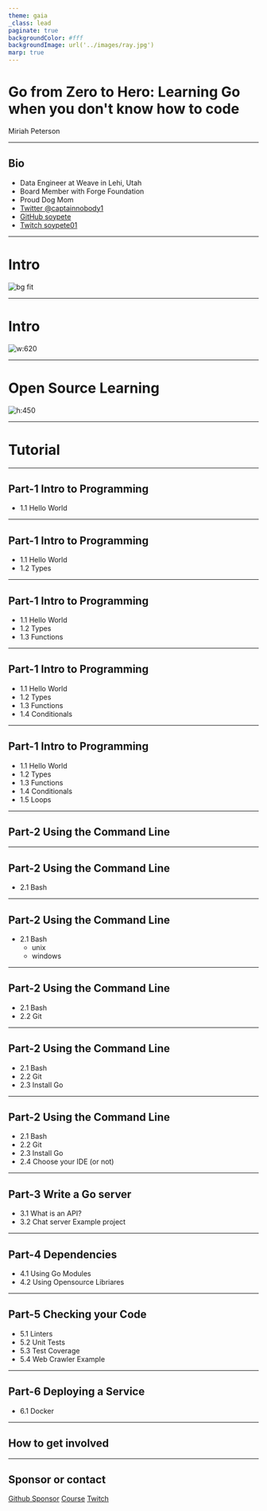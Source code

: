 ```yaml
---
theme: gaia
_class: lead
paginate: true
backgroundColor: #fff
backgroundImage: url('../images/ray.jpg')
marp: true
---
```


# Go from Zero to Hero: Learning Go when you don't know how to code
Miriah Peterson
___

## Bio
- Data Engineer at Weave in Lehi, Utah
- Board Member with Forge Foundation
- Proud Dog Mom
- [Twitter @captainnobody1](https://www.twitter.com/captainnobody1)
- [GitHub soypete](https://www.github.com/soypete)
- [Twitch soypete01](https://twitch.tv/soypete01)

---
# Intro

![bg fit](../images/Go_Diversity.png)
<!--- 
- Why Go. reabability, speed, stability
- go was my first language
--->
---
# Intro
![w:620](../images/go_sites.png) 
<!---
- most existing tutorials do not cater to persons who have little to no understanding of basic programing concepts
--->
---
# Open Source Learning
![h:450](https://media.giphy.com/media/1ppudqsvJAWPa63iLU/giphy.gif)

---
# Tutorial

---

## Part-1 Intro to Programming

* 1.1 Hello World
<!--- starting with hello world allows us to explain how go programs run. not how they compile, but how they run. We explain the main funtion, package declaration, and file oranization. This is the starting point for learning how to read code. --->
---

## Part-1 Intro to Programming

* 1.1 Hello World
* 1.2 Types
<!---
- types are how we store information
- we naturally understand that numbers are different than letters, which are different than words. In programing we have to learn to specify that. 
--->
---
## Part-1 Intro to Programming

* 1.1 Hello World
* 1.2 Types
* 1.3 Functions
<!---
- functions give the writer the ability to express themselves
- we have to cover two aspects, both using and defining functions
--->
---
## Part-1 Intro to Programming

* 1.1 Hello World
* 1.2 Types
* 1.3 Functions
* 1.4 Conditionals
<!--- 
we split control flow into two sections
the first deals with conditions, if/else and switch statements
--->

---
## Part-1 Intro to Programming

* 1.1 Hello World
* 1.2 Types
* 1.3 Functions
* 1.4 Conditionals
* 1.5 Loops

<!--- 
last section is the for loop. by the time we cover this any learner can write a pretty basic go program.  
--->
---
## Part-2 Using the Command Line
<!--- they can probably write 90% of the code I write daily at work. but if you dig into the tutorial I have intentionally shielded them from the compiler and most of the go tooling. this is because for a first time 
--->
---
## Part-2 Using the Command Line

- 2.1 Bash

---
## Part-2 Using the Command Line

- 2.1 Bash
    * unix
    * windows

---
## Part-2 Using the Command Line

- 2.1 Bash
- 2.2 Git

---
## Part-2 Using the Command Line

- 2.1 Bash
- 2.2 Git
- 2.3 Install Go

---

## Part-2 Using the Command Line

- 2.1 Bash
- 2.2 Git
- 2.3 Install Go
- 2.4 Choose your IDE (or not)

---
## Part-3 Write a Go server

- 3.1 What is an API?
- 3.2 Chat server Example project

---

## Part-4 Dependencies
<!--- first time venturing outside the standard lib--->

- 4.1 Using Go Modules
- 4.2 Using Opensource Libriares

---

## Part-5 Checking your Code

* 5.1 Linters
* 5.2 Unit Tests
* 5.3 Test Coverage
* 5.4 Web Crawler Example

---

## Part-6 Deploying a Service

* 6.1 Docker

---

## How to get involved

---

## Sponsor or contact 
[Github Sponsor]()
[Course]()
[Twitch]()